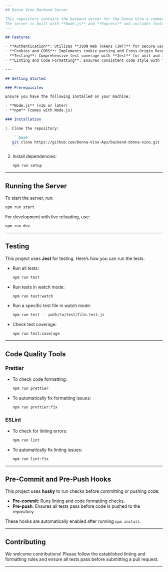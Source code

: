 ````markdown
---
## Donna Vino Backend Server

This repository contains the backend server for the Donna Vino e-commerce platform.
The server is built with **Node.js** and **Express** and includes features for authentication, database management, and more.
---

## Features

- **Authentication**: Utilizes **JSON Web Tokens (JWT)** for secure user authentication.
- **Cookies and CORS**: Implements cookie parsing and Cross-Origin Resource Sharing (CORS) for seamless client-server communication.
- **Testing**: Comprehensive test coverage with **Jest** for unit and integration tests.
- **Linting and Code Formatting**: Ensures consistent code style with **ESLint** and **Prettier**.

---

## Getting Started

### Prerequisites

Ensure you have the following installed on your machine:

- **Node.js** (v16 or later)
- **npm** (comes with Node.js)

### Installation

1. Clone the repository:

   ```bash
   git clone https://github.com/Donna-Vino-Aps/backend-donna-vino.git
   ```
````

2. Install dependencies:

   ```bash
   npm run setup
   ```

---

## Running the Server

To start the server, run:

```bash
npm run start
```

For development with live reloading, use:

```bash
npm run dev
```

---

## Testing

This project uses **Jest** for testing. Here’s how you can run the tests:

- Run all tests:

  ```bash
  npm run test
  ```

- Run tests in watch mode:

  ```bash
  npm run test:watch
  ```

- Run a specific test file in watch mode:

  ```bash
  npm run test -- path/to/test/file.test.js
  ```

- Check test coverage:

  ```bash
  npm run test:coverage
  ```

---

## Code Quality Tools

### Prettier

- To check code formatting:

  ```bash
  npm run prettier
  ```

- To automatically fix formatting issues:

  ```bash
  npm run prettier:fix
  ```

### ESLint

- To check for linting errors:

  ```bash
  npm run lint
  ```

- To automatically fix linting issues:

  ```bash
  npm run lint:fix
  ```

---

## Pre-Commit and Pre-Push Hooks

This project uses **husky** to run checks before committing or pushing code:

- **Pre-commit**: Runs linting and code formatting checks.
- **Pre-push**: Ensures all tests pass before code is pushed to the repository.

These hooks are automatically enabled after running `npm install`.

---

## Contributing

We welcome contributions! Please follow the established linting and formatting rules and ensure all tests pass before submitting a pull request.

---

```

```

